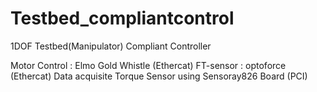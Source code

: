 # Testbed_compliantcontrol

1DOF Testbed(Manipulator) Compliant Controller

Motor Control : Elmo Gold Whistle (Ethercat)
FT-sensor : optoforce (Ethercat)
Data acquisite Torque Sensor using Sensoray826 Board (PCI)

